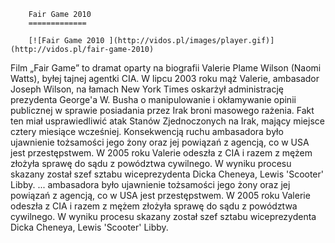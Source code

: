 
        Fair Game 2010 
        =============
        
        [![Fair Game 2010 ](http://vidos.pl/images/player.gif)](http://vidos.pl/fair-game-2010)
        
        
 Film „Fair Game” to dramat oparty na biografii Valerie Plame Wilson (Naomi Watts), byłej tajnej agentki CIA. W lipcu 2003 roku mąż Valerie, ambasador Joseph Wilson, na łamach New York Times oskarżył administrację prezydenta George'a W. Busha o manipulowanie i okłamywanie opinii publicznej w sprawie posiadania przez Irak broni masowego rażenia. Fakt ten miał usprawiedliwić atak Stanów Zjednoczonych na Irak, mający miejsce cztery miesiące wcześniej. Konsekwencją ruchu ambasadora było ujawnienie tożsamości jego żony oraz jej powiązań z agencją, co w USA jest przestępstwem. W 2005 roku Valerie odeszła z CIA i razem z mężem złożyła sprawę do sądu z powództwa cywilnego. W wyniku procesu skazany został szef sztabu wiceprezydenta Dicka Cheneya, Lewis 'Scooter' Libby.  ... ambasadora było ujawnienie tożsamości jego żony oraz jej powiązań z agencją, co w USA jest przestępstwem. W 2005 roku Valerie odeszła z CIA i razem z mężem złożyła sprawę do sądu z powództwa cywilnego. W wyniku procesu skazany został szef sztabu wiceprezydenta Dicka Cheneya, Lewis 'Scooter' Libby.
    